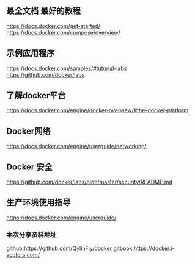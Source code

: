 ## 最全文档 最好的教程

https://docs.docker.com/get-started/
https://docs.docker.com/compose/overview/

##  示例应用程序

https://docs.docker.com/samples/#tutorial-labs
https://github.com/docker/labs

## 了解docker平台

https://docs.docker.com/engine/docker-overview/#the-docker-platform

## Docker网络

https://docs.docker.com/engine/userguide/networking/

## Docker 安全

https://github.com/docker/labs/blob/master/security/README.md

## 生产环境使用指导

https://docs.docker.com/engine/userguide/



### 本次分享资料地址
github:https://github.com/QylinFly/docker
gitbook:https://docker.i-vectors.com/